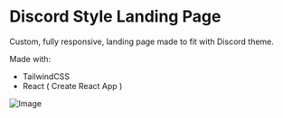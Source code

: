 # Discord Style Landing Page

Custom, fully responsive, landing page made to fit with Discord theme.

Made with:
* TailwindCSS
* React ( Create React App )

![Image](https://i.imgur.com/iymaNWB.png)
